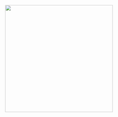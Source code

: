 <img src="https://github.com/p-t-k1/fragment-reactnative-app/blob/master/preview/recording.gif" style="width:350px"/>
